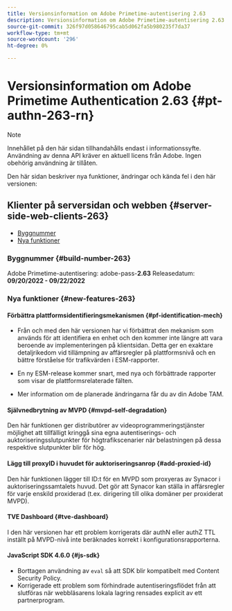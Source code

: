 ```yaml
---
title: Versionsinformation om Adobe Primetime-autentisering 2.63
description: Versionsinformation om Adobe Primetime-autentisering 2.63
source-git-commit: 326f97d058646795cab5d062fa5b980235f7da37
workflow-type: tm+mt
source-wordcount: '296'
ht-degree: 0%

---
```



# Versionsinformation om Adobe Primetime Authentication 2.63 {#pt-authn-263-rn}

>[!NOTE]
>
>Innehållet på den här sidan tillhandahålls endast i informationssyfte. Användning av denna API kräver en aktuell licens från Adobe. Ingen obehörig användning är tillåten.

Den här sidan beskriver nya funktioner, ändringar och kända fel i den här versionen:

## Klienter på serversidan och webben {#server-side-web-clients-263}

* [Byggnummer](#build-number)
* [Nya funktioner](#new-features)

### Byggnummer {#build-number-263}

Adobe Primetime-autentisering: adobe-pass-**2.63**
Releasedatum: **09/20/2022 - 09/22/2022**

### Nya funktioner {#new-features-263}

#### Förbättra plattformsidentifieringsmekanismen {#pf-identification-mech}

* Från och med den här versionen har vi förbättrat den mekanism som används för att identifiera en enhet och den kommer inte längre att vara beroende av implementeringen på klientsidan. Detta ger en exaktare detaljrikedom vid tillämpning av affärsregler på plattformsnivå och en bättre förståelse för trafikvärden i ESM-rapporter.

* En ny ESM-release kommer snart, med nya och förbättrade rapporter som visar de plattformsrelaterade fälten.

* Mer information om de planerade ändringarna får du av din Adobe TAM.

#### Självnedbrytning av MVPD {#mvpd-self-degradation}

Den här funktionen ger distributörer av videoprogrammeringstjänster möjlighet att tillfälligt kringgå sina egna autentiserings- och auktoriseringsslutpunkter för högtrafikscenarier när belastningen på dessa respektive slutpunkter blir för hög.


#### Lägg till proxyID i huvudet för auktoriseringsanrop {#add-proxied-id}

Den här funktionen lägger till ID:t för en MVPD som proxyeras av Synacor i auktoriseringssamtalets huvud. Det gör att Synacor kan ställa in affärsregler för varje enskild proxiderad (t.ex. dirigering till olika domäner per proxiderat MVPD).


#### TVE Dashboard {#tve-dashboard}

I den här versionen har ett problem korrigerats där authN eller authZ TTL inställt på MVPD-nivå inte beräknades korrekt i konfigurationsrapporterna.


#### JavaScript SDK 4.6.0 {#js-sdk}

* Borttagen användning av `eval` så att SDK blir kompatibelt med Content Security Policy.
* Korrigerade ett problem som förhindrade autentiseringsflödet från att slutföras när webbläsarens lokala lagring rensades explicit av ett partnerprogram.



